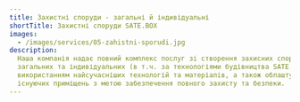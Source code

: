 ```yaml
---
title: Захистні споруди - загальні й індивідуальні
shortTitle: Захистні споруди SATE.BOX
images:
  - /images/services/05-zahistni-sporudi.jpg
description:
  Наша компанія надає повний комплекс послуг зі створення захисних споруд -
  загальних та індивідуальних (в т.ч. за технологіями будівництва SATE.BOX) з
  використанням найсучасніших технологій та матеріалів, а також облаштування
  існуючих приміщень з метою забезпечення повного захисту та безпеки.
---
```

